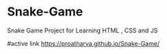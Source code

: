 # Snake-Game
Snake Game Project for Learning HTML , CSS and JS

#active link 
https://proatharva.github.io/Snake-Game/
